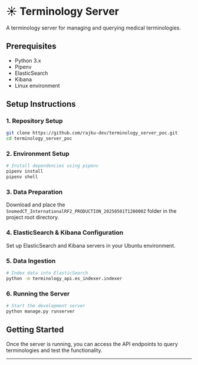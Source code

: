 # ☀️ Terminology Server

A terminology server for managing and querying medical terminologies.

## Prerequisites

- Python 3.x
- Pipenv
- ElasticSearch
- Kibana
- Linux environment

## Setup Instructions

### 1. Repository Setup
```bash
git clone https://github.com/rajku-dev/terminology_server_poc.git
cd terminology_server_poc
```

### 2. Environment Setup
```bash
# Install dependencies using pipenv
pipenv install
pipenv shell
```

### 3. Data Preparation
Download and place the `SnomedCT_InternationalRF2_PRODUCTION_20250501T120000Z` folder in the project root directory.

### 4. ElasticSearch & Kibana Configuration
Set up ElasticSearch and Kibana servers in your Ubuntu environment.

### 5. Data Ingestion
```bash
# Index data into ElasticSearch
python -m terminology_api.es_indexer.indexer
```

### 6. Running the Server
```bash
# Start the development server
python manage.py runserver
```

## Getting Started

Once the server is running, you can access the API endpoints to query terminologies and test the functionality.

---
